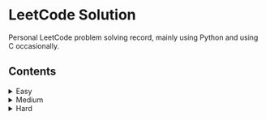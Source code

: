 # LeetCode Solution
Personal LeetCode problem solving record, mainly using Python and using C occasionally.

## Contents
<details>
  <summary>Easy</summary>
  <pre>
    <a href=https://github.com/patty5916/LeetCode_Solution/tree/main/Easy/Two%20Sum>Two Sum</a>
  </pre>
</details>

<details>
  <summary>Medium</summary>
  <pre>
    <a href=https://github.com/patty5916/LeetCode_Solution/tree/main/Medium/Add%20Two%20Numbers>Add Two Numbers</a>
  </pre>
</details>

<details>
  <summary>Hard</summary>
  <pre>
    
  </pre>
</details>
